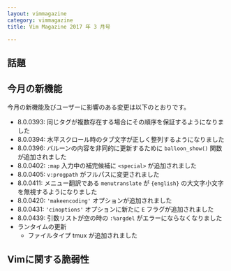 ```yaml
---
layout: vimmagazine
category: vimmagazine
title: Vim Magazine 2017 年 3 月号

---
```


## 話題

## 今月の新機能

今月の新機能及びユーザーに影響のある変更は以下のとおりです。

*   8.0.0393: 同じタグが複数存在する場合にその順序を保証するようになりました
*   8.0.0394: 水平スクロール時のタブ文字が正しく整列するようになりました
*   8.0.0396: バルーンの内容を非同的に更新するために `balloon_show()` 関数が追加されました
*   8.0.0402: `:map` 入力中の補完候補に `<special>` が追加されました
*   8.0.0405: `v:progpath` がフルパスに変更されました
*   8.0.0411: メニュー翻訳である `menutranslate` が `{english}` の大文字小文字を無視するようになりました
*   8.0.0420: `'makeencoding'` オプションが追加されました
*   8.0.0431: `'cinoptions'` オプションに新たに `E` フラグが追加されました
*   8.0.0439: 引数リストが空の時の `:%argdel` がエラーにならなくなりました
*   ランタイムの更新
    *   ファイルタイプ tmux が追加されました

## Vimに関する脆弱性
